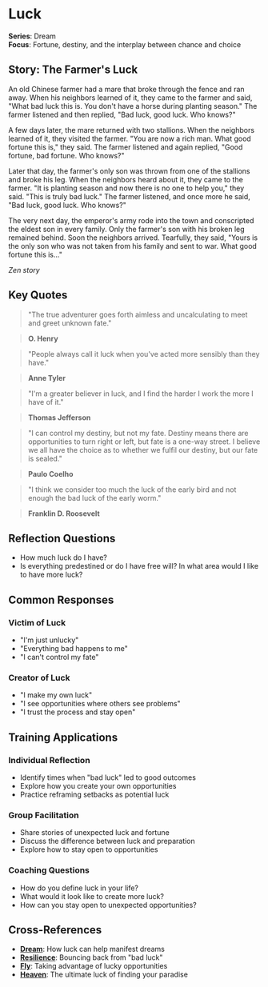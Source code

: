 # Luck

**Series**: Dream  
**Focus**: Fortune, destiny, and the interplay between chance and choice

## Story: The Farmer's Luck

An old Chinese farmer had a mare that broke through the fence and ran away. When his neighbors learned of it, they came to the farmer and said, "What bad luck this is. You don't have a horse during planting season." The farmer listened and then replied, "Bad luck, good luck. Who knows?"

A few days later, the mare returned with two stallions. When the neighbors learned of it, they visited the farmer. "You are now a rich man. What good fortune this is," they said. The farmer listened and again replied, "Good fortune, bad fortune. Who knows?"

Later that day, the farmer's only son was thrown from one of the stallions and broke his leg. When the neighbors heard about it, they came to the farmer. "It is planting season and now there is no one to help you," they said. "This is truly bad luck." The farmer listened, and once more he said, "Bad luck, good luck. Who knows?"

The very next day, the emperor's army rode into the town and conscripted the eldest son in every family. Only the farmer's son with his broken leg remained behind. Soon the neighbors arrived. Tearfully, they said, "Yours is the only son who was not taken from his family and sent to war. What good fortune this is..."

*Zen story*

## Key Quotes

> "The true adventurer goes forth aimless and uncalculating to meet and greet unknown fate."

> **O. Henry**

> "People always call it luck when you've acted more sensibly than they have."

> **Anne Tyler**

> "I'm a greater believer in luck, and I find the harder I work the more I have of it."

> **Thomas Jefferson**

> "I can control my destiny, but not my fate. Destiny means there are opportunities to turn right or left, but fate is a one-way street. I believe we all have the choice as to whether we fulfil our destiny, but our fate is sealed."

> **Paulo Coelho**

> "I think we consider too much the luck of the early bird and not enough the bad luck of the early worm."

> **Franklin D. Roosevelt**

## Reflection Questions

- How much luck do I have?
- Is everything predestined or do I have free will? In what area would I like to have more luck?

## Common Responses

### **Victim of Luck**
- "I'm just unlucky"
- "Everything bad happens to me"
- "I can't control my fate"

### **Creator of Luck**
- "I make my own luck"
- "I see opportunities where others see problems"
- "I trust the process and stay open"

## Training Applications

### **Individual Reflection**
- Identify times when "bad luck" led to good outcomes
- Explore how you create your own opportunities
- Practice reframing setbacks as potential luck

### **Group Facilitation**
- Share stories of unexpected luck and fortune
- Discuss the difference between luck and preparation
- Explore how to stay open to opportunities

### **Coaching Questions**
- How do you define luck in your life?
- What would it look like to create more luck?
- How can you stay open to unexpected opportunities?

## Cross-References
- **[Dream](01-dream.md)**: How luck can help manifest dreams
- **[Resilience](08-resilience.md)**: Bouncing back from "bad luck"
- **[Fly](12-fly.md)**: Taking advantage of lucky opportunities
- **[Heaven](11-heaven.md)**: The ultimate luck of finding your paradise
